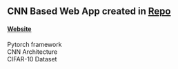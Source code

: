 ## CNN Based Web App created in [Repo](https://github.com/nandakishormpai/ship_or_truck_api/tree/main/web-app)


#### [Website](https://ship-or-truck-api.herokuapp.com)
Pytorch framework<br>
  CNN Architecture<br>
  CIFAR-10 Dataset
